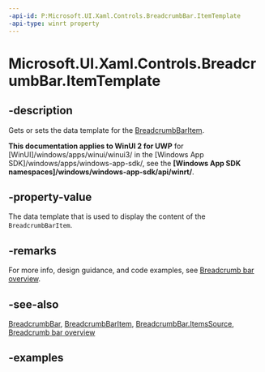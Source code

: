 ```yaml
---
-api-id: P:Microsoft.UI.Xaml.Controls.BreadcrumbBar.ItemTemplate
-api-type: winrt property
---
```


# Microsoft.UI.Xaml.Controls.BreadcrumbBar.ItemTemplate

<!--
public object ItemTemplate { get; set; }
-->


## -description

Gets or sets the data template for the [BreadcrumbBarItem](breadcrumbbaritem.md).

**This documentation applies to WinUI 2 for UWP** for [WinUI]/windows/apps/winui/winui3/ in the [Windows App SDK]/windows/apps/windows-app-sdk/, see the **[Windows App SDK namespaces]/windows/windows-app-sdk/api/winrt/**.

## -property-value

The data template that is used to display the content of the `BreadcrumbBarItem`.

## -remarks

For more info, design guidance, and code examples, see [Breadcrumb bar overview](/windows/apps/design/controls/breadcrumbbar).

## -see-also

[BreadcrumbBar](breadcrumbbar.md), [BreadcrumbBarItem](breadcrumbbaritem.md), [BreadcrumbBar.ItemsSource](breadcrumbbar_itemssource.md), [Breadcrumb bar overview](/windows/apps/design/controls/breadcrumbbar)

## -examples
